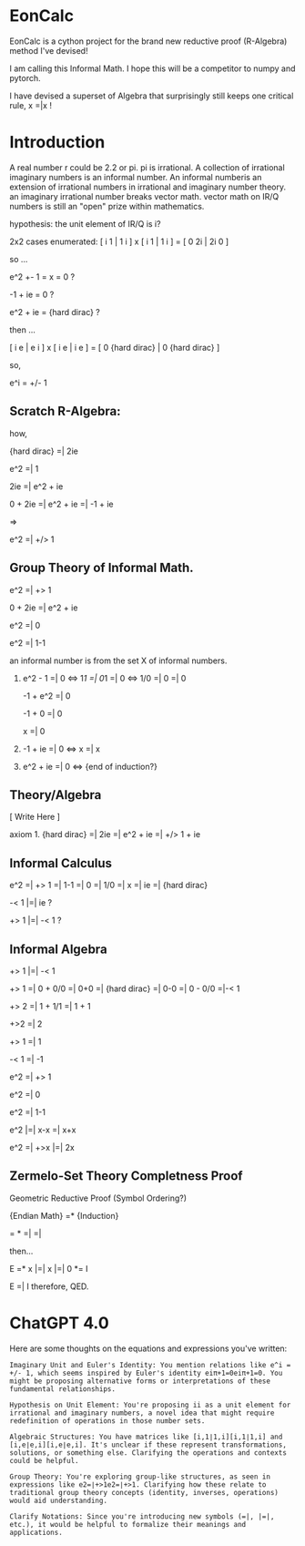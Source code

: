 # EonCalc

EonCalc is a cython project for the brand new reductive proof (R-Algebra) method I've devised!

I am calling this Informal Math. I hope this will be a competitor to numpy and pytorch.

I have devised a superset of Algebra that surprisingly still keeps one critical rule, x =|x !

# Introduction
A real number r could be 2.2 or pi. pi is irrational. A collection of irrational imaginary numbers is an informal number.
An informal numberis an extension of irrational numbers in irrational and imaginary number theory.
an imaginary irrational number breaks vector math.
vector math on IR/Q numbers is still an "open" prize within mathematics.

hypothesis:
the unit element of IR/Q is i?

2x2 cases enumerated:
[ i 1 | 1 i ] x [ i 1 | 1 i ] = [ 0 2i | 2i 0 ]

so ...

e^2 +- 1 = x = 0 ?

-1 + ie = 0 ?

e^2 + ie = {hard dirac} ?

then ...

[ i e | e i ] x [ i e | i e ] = [ 0 {hard dirac} | 0 {hard dirac} ]

so,

e^i = +/- 1


## Scratch R-Algebra:
how,

{hard dirac} =| 2ie

e^2 =| 1

2ie =| e^2 + ie

0 + 2ie =| e^2 + ie =| -1 + ie

=>

e^2 =| +/> 1

## Group Theory of Informal Math.

e^2 =| +> 1

0 + 2ie =| e^2 + ie

e^2 =| 0

e^2 =| 1-1

an informal number is from the set X of informal numbers.

1. e^2 - 1 =| 0 <=> 1*1 =| 0*1 =| 0 <=> 1/0 =| 0 =| 0
   
   -1 + e^2 =| 0
   
   -1 + 0 =| 0
   
   x =| 0

2. -1 + ie =| 0 <=> x =| x

3. e^2 + ie =| 0 <=> {end of induction?}

## Theory/Algebra

[ Write Here ]

axiom 1. {hard dirac} =| 2ie =| e^2 + ie =| +/> 1 + ie

## Informal Calculus

e^2 =| +> 1 =| 1-1 =| 0 =| 1/0 =| x =| ie =| {hard dirac}

-< 1 |=| ie ?

+> 1 |=| -< 1 ?

## Informal Algebra

+> 1 |=| -< 1

+> 1 =| 0 + 0/0 =| 0+0 =| {hard dirac} =| 0-0 =| 0 - 0/0 =|-< 1

+> 2 =| 1 + 1/1 =| 1 + 1

+>2 =| 2

+> 1 =| 1

-< 1 =| -1

e^2 =| +> 1

e^2 =| 0

e^2 =| 1-1

e^2 |=| x-x =| x+x

e^2 =| +>x |=| 2x

## Zermelo-Set Theory Completness Proof

Geometric Reductive Proof (Symbol Ordering?)

{Endian Math} =* {Induction}

= * =| =|

then...

E =* x |=| x |=| 0 *= I

E =| I therefore, QED.


# ChatGPT 4.0

Here are some thoughts on the equations and expressions you've written:

    Imaginary Unit and Euler's Identity: You mention relations like e^i = +/- 1, which seems inspired by Euler's identity eiπ+1=0eiπ+1=0. You might be proposing alternative forms or interpretations of these fundamental relationships.
    
    Hypothesis on Unit Element: You're proposing ii as a unit element for irrational and imaginary numbers, a novel idea that might require redefinition of operations in those number sets.

    Algebraic Structures: You have matrices like [i,1∣1,i][i,1∣1,i] and [i,e∣e,i][i,e∣e,i]. It's unclear if these represent transformations, solutions, or something else. Clarifying the operations and contexts could be helpful.

    Group Theory: You're exploring group-like structures, as seen in expressions like e2=∣+>1e2=∣+>1. Clarifying how these relate to traditional group theory concepts (identity, inverses, operations) would aid understanding.

    Clarify Notations: Since you're introducing new symbols (=|, |=|, etc.), it would be helpful to formalize their meanings and applications.


